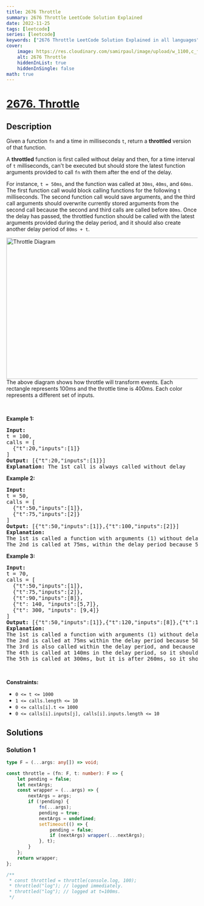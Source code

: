 ```yaml
---
title: 2676 Throttle
summary: 2676 Throttle LeetCode Solution Explained
date: 2022-11-25
tags: [leetcode]
series: [leetcode]
keywords: ["2676 Throttle LeetCode Solution Explained in all languages", "2676 Throttle", "LeetCode", "leetcode solution in Python3 C++ Java Go PHP Ruby Swift TypeScript Rust C# JavaScript C", "GeeksforGeeks", "InterviewBit", "Coding Ninjas", "HackerRank", "HackerEarth", "CodeChef", "TopCoder", "AlgoExpert", "freeCodeCamp", "Codeforces", "GitHub", "AtCoder", "Samir Paul"]
cover:
    image: https://res.cloudinary.com/samirpaul/image/upload/w_1100,c_fit,co_rgb:FFFFFF,l_text:Arial_75_bold:2676 Throttle - Solution Explained/problem-solving.webp
    alt: 2676 Throttle
    hiddenInList: true
    hiddenInSingle: false
math: true
---
```



# [2676. Throttle](https://leetcode.com/problems/throttle)


## Description

<p>Given a function <code>fn</code> and&nbsp;a time in milliseconds <code>t</code>, return&nbsp;a <strong>throttled</strong> version of that function.</p>

<p>A <strong>throttled</strong> function is first called without delay and then, for a time interval of <code>t</code> milliseconds, can&#39;t be executed but should store the latest function arguments provided to call <code>fn</code> with them after the end of the delay.</p>

<p>For instance, <code>t = 50ms</code>, and the function was called at <code>30ms</code>, <code>40ms</code>, and <code>60ms</code>. The first function call would block calling functions for the following <code>t</code> milliseconds. The second function call would save arguments, and the third call arguments should overwrite currently stored arguments from the second call because the second and third calls are called before <code>80ms</code>. Once the delay has passed, the throttled function should be called with the latest arguments provided during the delay period, and it should also create another delay period of <code>80ms + t</code>.</p>

<p><img alt="Throttle Diagram" src="https://spcdn.pages.dev/leetcode/problems/2676.Throttle/images/screen-shot-2023-04-08-at-120313-pm.png" style="width: 1156px; height: 372px;" />The above diagram&nbsp;shows how throttle&nbsp;will transform&nbsp;events. Each rectangle represents 100ms and the throttle&nbsp;time is 400ms. Each color represents a different set of inputs.</p>

<p>&nbsp;</p>
<p><strong class="example">Example 1:</strong></p>

<pre>
<strong>Input:</strong> 
t = 100, 
calls = [
  {&quot;t&quot;:20,&quot;inputs&quot;:[1]}
]
<strong>Output:</strong> [{&quot;t&quot;:20,&quot;inputs&quot;:[1]}]
<strong>Explanation:</strong> The 1st call is always called without delay
</pre>

<p><strong class="example">Example 2:</strong></p>

<pre>
<strong>Input:</strong> 
t = 50, 
calls = [
  {&quot;t&quot;:50,&quot;inputs&quot;:[1]},
  {&quot;t&quot;:75,&quot;inputs&quot;:[2]}
]
<strong>Output:</strong> [{&quot;t&quot;:50,&quot;inputs&quot;:[1]},{&quot;t&quot;:100,&quot;inputs&quot;:[2]}]
<strong>Explanation:</strong> 
The 1st is called a function with arguments (1) without delay.
The 2nd is called at 75ms, within the delay period because 50ms + 50ms = 100ms, so the next call can be reached at 100ms. Therefore, we save arguments from the 2nd call to use them at the callback of the 1st call.
</pre>

<p><strong class="example">Example 3:</strong></p>

<pre>
<strong>Input:</strong> 
t = 70, 
calls = [
  {&quot;t&quot;:50,&quot;inputs&quot;:[1]},
  {&quot;t&quot;:75,&quot;inputs&quot;:[2]},
  {&quot;t&quot;:90,&quot;inputs&quot;:[8]},
  {&quot;t&quot;: 140, &quot;inputs&quot;:[5,7]},
  {&quot;t&quot;: 300, &quot;inputs&quot;: [9,4]}
]
<strong>Output:</strong> [{&quot;t&quot;:50,&quot;inputs&quot;:[1]},{&quot;t&quot;:120,&quot;inputs&quot;:[8]},{&quot;t&quot;:190,&quot;inputs&quot;:[5,7]},{&quot;t&quot;:300,&quot;inputs&quot;:[9,4]}]
<strong>Explanation:</strong> 
The 1st is called a function with arguments (1) without delay.
The 2nd is called at 75ms within the delay period because 50ms + 70ms = 120ms, so it should only save arguments.&nbsp;
The 3rd is also called within the delay period, and because we need just the latest function arguments, we overwrite previous ones. After the delay period, we do a callback at 120ms with saved arguments. That callback makes another delay period of 120ms + 70ms = 190ms so that the next function can be called at 190ms.
The 4th is called at 140ms in the delay period, so it should be called as a callback at 190ms. That will create another delay period of 190ms + 70ms = 260ms.
The 5th is called at 300ms, but it is after 260ms, so it should be called immediately and should create another delay period of 300ms + 70ms = 370ms.</pre>

<p>&nbsp;</p>
<p><strong>Constraints:</strong></p>

<ul>
	<li><code>0 &lt;= t &lt;= 1000</code></li>
	<li><code>1 &lt;= calls.length &lt;= 10</code></li>
	<li><code>0 &lt;= calls[i].t &lt;= 1000</code></li>
	<li><code>0 &lt;= calls[i].inputs[j], calls[i].inputs.length &lt;= 10</code></li>
</ul>

## Solutions

### Solution 1

<!-- tabs:start -->

```ts
type F = (...args: any[]) => void;

const throttle = (fn: F, t: number): F => {
    let pending = false;
    let nextArgs;
    const wrapper = (...args) => {
        nextArgs = args;
        if (!pending) {
            fn(...args);
            pending = true;
            nextArgs = undefined;
            setTimeout(() => {
                pending = false;
                if (nextArgs) wrapper(...nextArgs);
            }, t);
        }
    };
    return wrapper;
};

/**
 * const throttled = throttle(console.log, 100);
 * throttled("log"); // logged immediately.
 * throttled("log"); // logged at t=100ms.
 */
```

<!-- tabs:end -->

<!-- end -->
